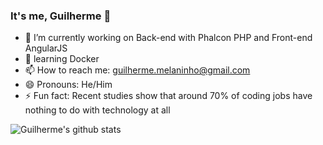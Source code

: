 ### It's me, Guilherme 👨


- 🔭 I’m currently working on Back-end with Phalcon PHP and Front-end AngularJS
- 📗 learning Docker
- 📫 How to reach me: guilherme.melaninho@gmail.com
- 😄 Pronouns: He/Him
- ⚡ Fun fact: Recent studies show that around 70% of coding jobs have nothing to do with technology at all

![Guilherme's github stats](https://github-readme-stats.vercel.app/api?username=guimelaninho)
